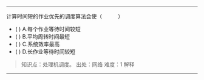 ---
计算时间短的作业优先的调度算法会使（　　　）
- ( ) A.每个作业等待时间较短 
- ( ) B.平均周转时间最短 
- ( ) C.系统效率最高 
- ( ) D.长作业等待时间较短

> 知识点：处理机调度。
> 出处：网络
> 难度：1
> 解释

---